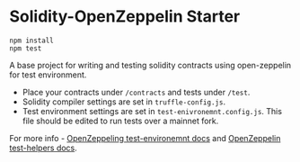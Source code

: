 # Solidity-OpenZeppelin Starter

```
npm install
npm test
```

A base project for writing and testing solidity contracts using open-zeppelin for test environment.
- Place your contracts under `/contracts` and tests under `/test`.
- Solidity compiler settings are set in `truffle-config.js`.
- Test environment settings are set in `test-enivronemnt.config.js`. This file should be edited to run tests over a mainnet fork.

For more info - [OpenZeppeling test-environemnt docs](https://docs.openzeppelin.com/test-environment/0.1/) and [OpenZeppelin test-helpers docs](https://docs.openzeppelin.com/test-helpers/0.5/).